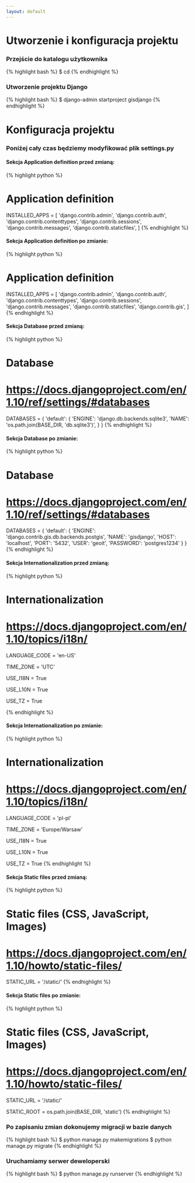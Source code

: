 ```yaml
---
layout: default
---
```


# Utworzenie i konfiguracja projektu

### Przejście do katalogu użytkownika
{% highlight bash %}
$ cd
{% endhighlight %}

### Utworzenie projektu Django
{% highlight bash %}
$ django-admin startproject gisdjango
{% endhighlight %}

# Konfiguracja projektu
### Poniżej cały czas będziemy modyfikować plik settings.py

#### Sekcja Application definition przed zmianą:
{% highlight python %}
# Application definition

INSTALLED_APPS = [
    'django.contrib.admin',
    'django.contrib.auth',
    'django.contrib.contenttypes',
    'django.contrib.sessions',
    'django.contrib.messages',
    'django.contrib.staticfiles',
]
{% endhighlight %}

#### Sekcja Application definition po zmianie:
{% highlight python %}
# Application definition

INSTALLED_APPS = [
    'django.contrib.admin',
    'django.contrib.auth',
    'django.contrib.contenttypes',
    'django.contrib.sessions',
    'django.contrib.messages',
    'django.contrib.staticfiles',
    'django.contrib.gis',
]
{% endhighlight %}

#### Sekcja Database przed zmianą:
{% highlight python %}
# Database
# https://docs.djangoproject.com/en/1.10/ref/settings/#databases

DATABASES = {
    'default': {
        'ENGINE': 'django.db.backends.sqlite3',
        'NAME': 'os.path.join(BASE_DIR, 'db.sqlite3')',
    }
}
{% endhighlight %}

#### Sekcja Database po zmianie:
{% highlight python %}
# Database
# https://docs.djangoproject.com/en/1.10/ref/settings/#databases

DATABASES = {
   'default': {
        'ENGINE': 'django.contrib.gis.db.backends.postgis',
        'NAME': 'gisdjango',
        'HOST': 'localhost',
        'PORT': '5432',
        'USER': 'geoit',
        'PASSWORD': 'postgres1234'
    }
}
{% endhighlight %}

#### Sekcja Internationalization przed zmianą:
{% highlight python %}
# Internationalization
# https://docs.djangoproject.com/en/1.10/topics/i18n/

LANGUAGE_CODE = 'en-US'

TIME_ZONE = 'UTC'

USE_I18N = True

USE_L10N = True

USE_TZ = True

{% endhighlight %}

#### Sekcja Internationalization po zmianie:
{% highlight python %}
# Internationalization
# https://docs.djangoproject.com/en/1.10/topics/i18n/

LANGUAGE_CODE = 'pl-pl'

TIME_ZONE = 'Europe/Warsaw'

USE_I18N = True

USE_L10N = True

USE_TZ = True
{% endhighlight %}

#### Sekcja Static files przed zmianą:
{% highlight python %}
# Static files (CSS, JavaScript, Images)
# https://docs.djangoproject.com/en/1.10/howto/static-files/

STATIC_URL = '/static/'
{% endhighlight %}

#### Sekcja Static files po zmianie:
{% highlight python %}
# Static files (CSS, JavaScript, Images)
# https://docs.djangoproject.com/en/1.10/howto/static-files/

STATIC_URL = '/static/'

STATIC_ROOT = os.path.join(BASE_DIR, 'static')
{% endhighlight %}

### Po zapisaniu zmian dokonujemy migracji w bazie danych
{% highlight bash %}
$ python manage.py makemigrations
$ python manage.py migrate
{% endhighlight %}

### Uruchamiamy serwer deweloperski
{% highlight bash %}
$ python manage.py runserver
{% endhighlight %}